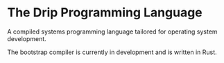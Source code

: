 # The Drip Programming Language

A compiled systems programming language tailored for operating system development.

The bootstrap compiler is currently in development and is written in Rust.
